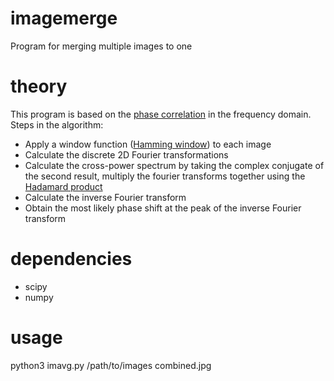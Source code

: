 # imagemerge
Program for merging multiple images to one

# theory
This program is based on the [phase correlation](https://en.wikipedia.org/wiki/Phase_correlation) in the frequency domain.
Steps in the algorithm:
* Apply a window function ([Hamming window](https://en.wikipedia.org/wiki/hamming_window)) to each image
* Calculate the discrete 2D Fourier transformations
* Calculate the cross-power spectrum by taking the complex conjugate of the second result, multiply the fourier transforms together using the [Hadamard product](https://en.wikipedia.org/wiki/Hadamard_product_(matrices))
* Calculate the inverse Fourier transform
* Obtain the most likely phase shift at the peak of the inverse Fourier transform

# dependencies
* scipy
* numpy

# usage
python3 imavg.py /path/to/images combined.jpg
